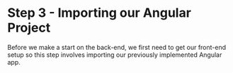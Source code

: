 
# Step 3 - Importing our Angular Project

Before we make a start on the back-end, we first need to get our front-end setup so this step involves importing our previously implemented Angular app.



